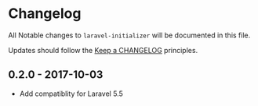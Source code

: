 # Changelog

All Notable changes to `laravel-initializer` will be documented in this file.

Updates should follow the [Keep a CHANGELOG](http://keepachangelog.com/) principles.

## 0.2.0 - 2017-10-03
- Add compatiblity for Laravel 5.5